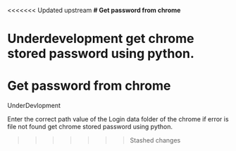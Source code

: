 <<<<<<< Updated upstream
**# Get password from chrome**

Underdevelopment 
 get chrome stored password using python.
=======
# Get password from chrome

UnderDevlopment


Enter the correct path value of the Login data folder of the chrome if error is file not found
get chrome stored password using python.
>>>>>>> Stashed changes
